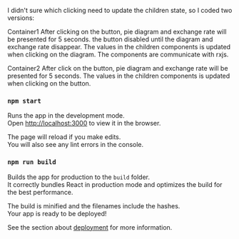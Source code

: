 I didn't sure which clicking need to update the children state, so I coded two versions: 

Container1
After clicking on the button, pie diagram and exchange rate will be presented for 5 seconds. the button disabled until the diagram and  exchange rate disappear.
The values in the children components is updated when clicking on the diagram.
The components are communicate with rxjs.

Container2
After click on the button, pie diagram and exchange rate will be presented for 5 seconds. The values in the children components is updated when clicking on the button.


### `npm start`

Runs the app in the development mode.\
Open [http://localhost:3000](http://localhost:3000) to view it in the browser.

The page will reload if you make edits.\
You will also see any lint errors in the console.

### `npm run build`

Builds the app for production to the `build` folder.\
It correctly bundles React in production mode and optimizes the build for the best performance.

The build is minified and the filenames include the hashes.\
Your app is ready to be deployed!

See the section about [deployment](https://facebook.github.io/create-react-app/docs/deployment) for more information.

